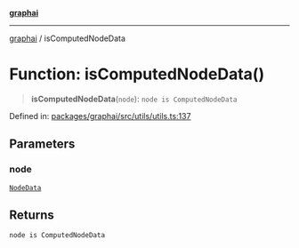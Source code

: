 [**graphai**](../README.md)

***

[graphai](../globals.md) / isComputedNodeData

# Function: isComputedNodeData()

> **isComputedNodeData**(`node`): `node is ComputedNodeData`

Defined in: [packages/graphai/src/utils/utils.ts:137](https://github.com/kawamataryo/graphai/blob/dd469fabd8a117a70d995bd5597c959177f9738c/packages/graphai/src/utils/utils.ts#L137)

## Parameters

### node

[`NodeData`](../type-aliases/NodeData.md)

## Returns

`node is ComputedNodeData`
